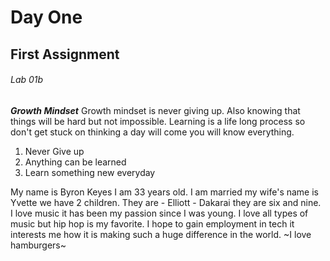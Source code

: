 # Day One

## First Assignment

###### Lab 01b

***Growth Mindset***
Growth mindset is never giving up. Also knowing that things will be hard but not impossible. Learning is a life long process so don't get stuck on thinking a day will come you will know everything. 

1. Never Give up
2. Anything can be learned 
3. Learn something new everyday

My name is Byron Keyes I am 33 years old. I am married my wife's name is Yvette we have 2 children. They are - Elliott - Dakarai they are six and nine. I love music it has been my passion since I was young. I love all types of music but hip hop is my favorite. I hope to gain employment in tech it interests me how it is making such a huge difference in the world. ~I love hamburgers~
